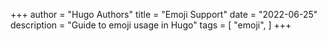 +++
author = "Hugo Authors"
title = "Emoji Support"
date = "2022-06-25"
description = "Guide to emoji usage in Hugo"
tags = [
    "emoji",
]
+++

